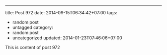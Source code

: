 ---
title: Post 972
date: 2014-09-15T06:34:42+07:00
tags:
  - random post
  - untagged
category:
  - random post
  - uncategorized
updated: 2014-01-23T07:46:06+07:00

This is content of post 972